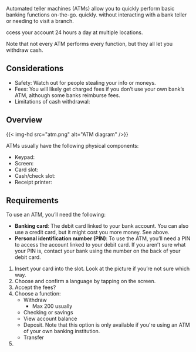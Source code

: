 
Automated teller machines (ATMs) allow you to quickly perform basic banking functions on-the-go. quickly.  without interacting with a bank teller or needing to visit a branch. 

ccess your account 24 hours a day at multiple locations. 


Note that not every ATM performs every function, but they all let you withdraw cash.

## Considerations
- Safety: Watch out for people stealing your info or moneys.
- Fees: You will likely get charged fees if you don’t use your own bank’s ATM, although some banks reimburse fees. 
- Limitations of cash withdrawal:

## Overview

{{< img-hd src="atm.png" alt="ATM diagram" />}}

ATMs usually have the following physical components:
- Keypad:
- Screen:
- Card slot:
- Cash/check slot:
- Receipt printer:


## Requirements
To use an ATM, you’ll need the following:

- **Banking card**: The debit card linked to your bank account. You can also use a credit card, but it might cost you more money. See above. 
- **Personal identification number (PIN)**: To use the ATM, you’ll need a PIN to access the account linked to your debit card. If you aren’t sure what your PIN is, contact your bank using the number on the back of your debit card.



1. Insert your card into the slot. Look at the picture if you’re not sure which way.
2. Choose and confirm a language by tapping on the screen.
3. Accept the fees?
4. Choose a function:
    - Withdraw
        - Max 200 usually
    - Checking or savings
    - View account balance
    - Deposit. Note that this option is only available if you're using an ATM of your own banking institution.
    - Transfer
5. 

